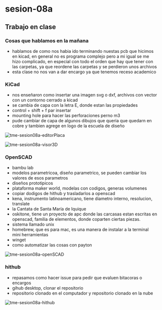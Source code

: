 # sesion-08a

## Trabajo en clase

### Cosas que hablamos en la mañana

- hablamos de como nos habia ido terminando nuestas pcb que hicimos en kicad, en general no es programa complejo pero a mi igual se me hizo complicado, en especial con todo el orden que hay que tener con las carpetas, ya que reordene las carpetas y se perdieron unos archivos
- esta clase no nos van a dar encargo ya que tenemos receso academico

### KiCad

- nos enseñaron como insertar una imagen svg o dxf, archivos con vector con un contorno cerrado a kicad
- se cambia de capa con la letra E, donde estan las propiedades
- control + shift + f par insertar 
- mounting hole para hacer las perforaciones perno m3
- pude cambiar de capa de algunos dibujos que queria que quedarn en cobre y tambien agrege en logo de la escuela de diseño

![tme-sesion08a-editorPlaca](https://github.com/user-attachments/assets/ee7f2ad8-6c9d-45f3-a421-d6b60a161475)

![tme-sesion08a-visor3D](https://github.com/user-attachments/assets/8418c092-0b2e-4ea6-b033-d13e1e55e550)

### OpenSCAD

- bambu lab
- modelos parametricoa, diseño parametrico, se pueden cambiar los valores de esos parametros
- diseños prototipicos
- plataforma maker world, modelas con codigos, generas volumenes
- copiar dodigos de hithub y trasladarlos a openscad
- kena, instrumento latinoamericano, tiene diametro interno, resolucion, translate
- la Cantata de Santa María de Iquique
- oskitone, tiene un proyecto de apc donde las carcasas estan escritas en openscad, familia de elementos, donde coparten ciertas piezas.
- sistema llamado unix
- homebrew, que es para mac, es una manera de instalar a la terminal mini herramientas
- winget
- como automatizar las cosas con payton

![tme-sesion08a-openSCAD](https://github.com/user-attachments/assets/8ea2bf85-9e73-4caa-9d96-22fc57386591)

### hithub

- repasamos como hacer issue para pedir que evaluen bitacoras o encargos
- gihub desktop, clonar el repositorio
- repositorio clonado en el computador y repositorio clonado en la nube

![tme-sesion08a-hithub](https://github.com/user-attachments/assets/61378535-9435-4050-917c-a9381b8f3d33)

